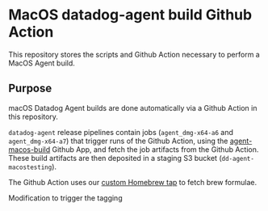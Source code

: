 # MacOS datadog-agent build Github Action

This repository stores the scripts and Github Action necessary to perform a MacOS Agent build.

## Purpose

macOS Datadog Agent builds are done automatically via a Github Action in this repository.

`datadog-agent` release pipelines contain jobs (`agent_dmg-x64-a6` and `agent_dmg-x64-a7`) that trigger runs of the Github Action, using the [agent-macos-build](https://github.com/apps/agent-macos-build) Github App, and fetch the job artifacts from the Github Action. These build artifacts are then deposited in a staging S3 bucket (`dd-agent-macostesting`).

The Github Action uses our [custom Homebrew tap](https://github.com/DataDog/homebrew-datadog-agent-macos-build) to fetch brew formulae.

Modification to trigger the tagging
